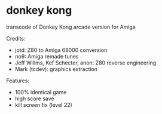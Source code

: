 # donkey kong
transcode of Donkey Kong arcade version for Amiga

Credits:

- jotd: Z80 to Amiga 68000 conversion
- no9: Amiga remade tunes
- Jeff Willms, Kef Schecter, anon: Z80 reverse engineering
- Mark (tcdev): graphics extraction

Features:

- 100% identical game
- high score save
- kill screen fix (level 22)